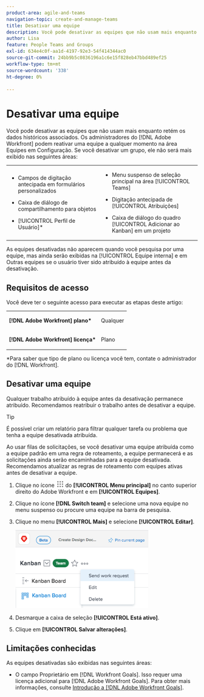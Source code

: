 ```yaml
---
product-area: agile-and-teams
navigation-topic: create-and-manage-teams
title: Desativar uma equipe
description: Você pode desativar as equipes que não usam mais enquanto retém os dados históricos associados. Os administradores do Adobe Workfront podem reativar uma equipe a qualquer momento na área Equipes em Configuração.
author: Lisa
feature: People Teams and Groups
exl-id: 634e4c0f-aa1d-4197-92e3-54f414344ac0
source-git-commit: 24bb9b5c0836196a1c6e15f828eb47bbd489ef25
workflow-type: tm+mt
source-wordcount: '338'
ht-degree: 0%

---
```


# Desativar uma equipe

Você pode desativar as equipes que não usam mais enquanto retém os dados históricos associados. Os administradores do [!DNL Adobe Workfront] podem reativar uma equipe a qualquer momento na área Equipes em Configuração. Se você desativar um grupo, ele não será mais exibido nas seguintes áreas:

<table style="table-layout:auto"> 
 <col> 
 <col> 
 <tbody> 
  <tr> 
   <td> 
    <ul> 
     <li> <p>Campos de digitação antecipada em formulários personalizados</p> </li> 
    </ul> 
    <ul> 
     <li> <p>Caixa de diálogo de compartilhamento para objetos</p> </li> 
     <li> <p>[!UICONTROL Perfil de Usuário]*</p> </li> 
    </ul> </td> 
   <td> 
    <ul> 
     <li> <p>Menu suspenso de seleção principal na área [!UICONTROL Teams]</p> </li> 
     <li> <p>Digitação antecipada de [!UICONTROL Atribuições]</p> </li> 
     <li> <p>Caixa de diálogo do quadro [!UICONTROL Adicionar ao Kanban] em um projeto</p> </li> 
    </ul> </td> 
  </tr> 
 </tbody> 
</table>

As equipes desativadas não aparecem quando você pesquisa por uma equipe, mas ainda serão exibidas na [!UICONTROL Equipe interna] e em Outras equipes se o usuário tiver sido atribuído à equipe antes da desativação.

## Requisitos de acesso

Você deve ter o seguinte acesso para executar as etapas deste artigo:

<table style="table-layout:auto"> 
 <col> 
 <col> 
 <tbody> 
  <tr> 
   <td role="rowheader"><strong>[!DNL Adobe Workfront] plano*</strong></td> 
   <td> <p>Qualquer</p> </td> 
  </tr> 
  <tr> 
   <td role="rowheader"><strong>[!DNL Adobe Workfront] licença*</strong></td> 
   <td> <p>Plano</p> </td> 
  </tr> 
 </tbody> 
</table>

&#42;Para saber que tipo de plano ou licença você tem, contate o administrador do [!DNL Workfront].

## Desativar uma equipe

Qualquer trabalho atribuído à equipe antes da desativação permanece atribuído. Recomendamos reatribuir o trabalho antes de desativar a equipe.

>[!TIP]
>
>É possível criar um relatório para filtrar qualquer tarefa ou problema que tenha a equipe desativada atribuída.

Ao usar filas de solicitações, se você desativar uma equipe atribuída como a equipe padrão em uma regra de roteamento, a equipe permanecerá e as solicitações ainda serão encaminhadas para a equipe desativada. Recomendamos atualizar as regras de roteamento com equipes ativas antes de desativar a equipe.

1. Clique no ícone ![](assets/main-menu-icon.png) do **[!UICONTROL Menu principal]** no canto superior direito do Adobe Workfront e em **[!UICONTROL Equipes]**.
1. Clique no ícone **[!DNL Switch team]** e selecione uma nova equipe no menu suspenso ou procure uma equipe na barra de pesquisa.
1. Clique no menu **[!UICONTROL Mais]** e selecione **[!UICONTROL Editar]**.

   ![](assets/edit-team-settings-350x205.png)

1. Desmarque a caixa de seleção **[!UICONTROL Está ativo]**.
1. Clique em **[!UICONTROL Salvar alterações]**.

## Limitações conhecidas

As equipes desativadas são exibidas nas seguintes áreas:

* O campo Proprietário em [!DNL Workfront Goals]. Isso requer uma licença adicional para [!DNL Adobe Workfront Goals]. Para obter mais informações, consulte [Introdução a [!DNL Adobe Workfront Goals]](../../workfront-goals/goal-management/getting-started-with-wf-goals.md).
